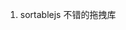 <!--
 * @Date: 2021-09-15 19:31:12
 * @LastEditors: Do not edit
 * @LastEditTime: 2021-09-15 19:31:12
 * @Description: 常用的第三方库
-->
1. sortablejs 不错的拖拽库
